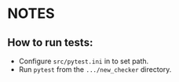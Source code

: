 # NOTES

## How to run tests:

- Configure `src/pytest.ini` in to set path.
- Run `pytest` from the `.../new_checker` directory.


